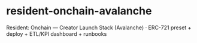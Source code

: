 # resident-onchain-avalanche
Resident: Onchain — Creator Launch Stack (Avalanche) · ERC-721 preset + deploy + ETL/KPI dashboard + runbooks
